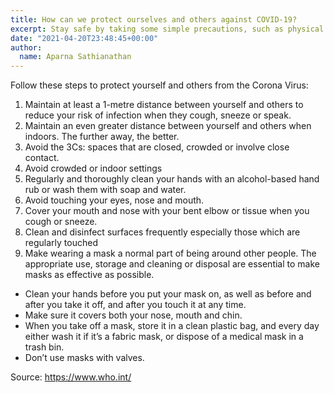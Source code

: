 ```yaml
---
title: How can we protect ourselves and others against COVID-19?
excerpt: Stay safe by taking some simple precautions, such as physical distancing, wearing a mask, especially when distancing cannot be maintained, keeping rooms well ventilated, avoiding crowds and close contact, regularly cleaning your hands, and coughing into a bent elbow or tissue.
date: "2021-04-20T23:48:45+00:00"
author:
  name: Aparna Sathianathan
---
```

Follow these steps to protect yourself and others from the Corona Virus:

1. Maintain at least a 1-metre distance between yourself and others to reduce your risk of infection when they cough, sneeze or speak. 
2. Maintain an even greater distance between yourself and others when indoors. The further away, the better.
3. Avoid the 3Cs: spaces that are closed, crowded or involve close contact.
4. Avoid crowded or indoor settings
5. Regularly and thoroughly clean your hands with an alcohol-based hand rub or wash them with soap and water. 
6. Avoid touching your eyes, nose and mouth.
7. Cover your mouth and nose with your bent elbow or tissue when you cough or sneeze.
8. Clean and disinfect surfaces frequently especially those which are regularly touched
9. Make wearing a mask a normal part of being around other people. The appropriate use, storage and cleaning or disposal are essential to make masks as effective as possible. 
* Clean your hands before you put your mask on, as well as before and after you take it off, and after you touch it at any time.
* Make sure it covers both your nose, mouth and chin.
* When you take off a mask, store it in a clean plastic bag, and every day either wash it if it’s a fabric mask, or dispose of a medical mask in a trash bin.
* Don’t use masks with valves.

Source: https://www.who.int/

